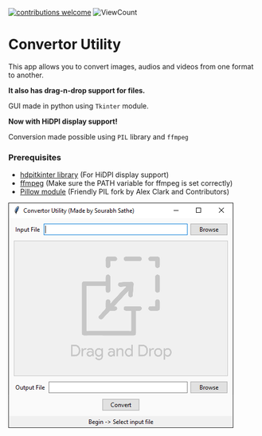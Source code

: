 [![contributions welcome](https://img.shields.io/badge/contributions-welcome-brightgreen.svg?style=flat)](https://github.com/sourhub226/converter-utility-python/issues)
![ViewCount](https://views.whatilearened.today/views/github/sourhub226/converter-utility-python.svg)

# Convertor Utility
This app allows you to convert images, audios and videos from one format to another.

**It also has drag-n-drop support for files.**

GUI made in python using `Tkinter` module.

**Now with HiDPI display support!**

Conversion made possible using `PIL` library and `ffmpeg`

### Prerequisites 
* [hdpitkinter library](https://pypi.org/project/hdpitkinter/) (For HiDPI display support)
* [ffmpeg](https://ffmpeg.org/download.html) (Make sure the PATH variable for ffmpeg is set correctly)
* [Pillow module](https://pypi.org/project/Pillow/) (Friendly PIL fork by Alex Clark and Contributors)


![GUI](preview.PNG)
